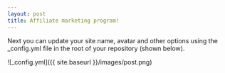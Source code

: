 ```yaml
---
layout: post
title: Affiliate marketing program!
---
```


Next you can update your site name, avatar and other options using the _config.yml file in the root of your repository (shown below).

![_config.yml]({{ site.baseurl }}/images/post.png)
